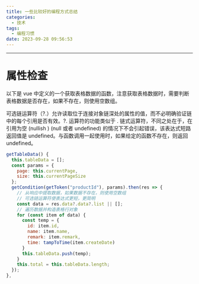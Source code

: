 ```yaml
---
title: 一些比较好的编程方式总结
categories:
  - 技术
tags:
  - 编程习惯
date: 2023-09-28 09:56:53
---
```


---

# 属性检查

以下是 vue 中定义的一个获取表格数据的函数，注意获取表格数据时，需要判断表格数据是否存在，如果不存在，则使用空数组。

可选链运算符（?.）允许读取位于连接对象链深处的属性的值，而不必明确验证链中的每个引用是否有效。?. 运算符的功能类似于 . 链式运算符，不同之处在于，在引用为空 (nullish ) (null 或者 undefined) 的情况下不会引起错误，该表达式短路返回值是 undefined。与函数调用一起使用时，如果给定的函数不存在，则返回 undefined。

```javascript
getTableData() {
  this.tableData = [];
  const params = {
    page: this.currentPage,
    size: this.currentPageSize
  };
  getCondition(getToken("productId"), params).then(res => {
    // 从响应中提取数据，如果数据不存在，则使用空数组
    // 可选链运算符使表达式更短，更简明
    const data = res.data?.data?.list || [];
    // 遍历数据并构造表格行对象
    for (const item of data) {
      const temp = {
        id: item.id,
        name: item.name,
        remark: item.remark,
        time: tampToTime(item.createDate)
      }
      this.tableData.push(temp);
    }
    this.total = this.tableData.length;
  });
},
```

<!-- more -->
